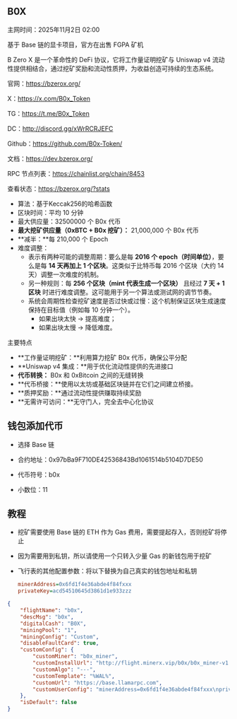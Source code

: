 ## B0X

主网时间：2025年11月2日 02:00

基于 Base 链的显卡项目，官方在出售 FGPA 矿机



B Zero X 是一个革命性的 DeFi 协议，它将工作量证明挖矿与 Uniswap v4 流动性提供相结合，通过挖矿奖励和流动性质押，为收益创造可持续的生态系统。



官网：https://bzerox.org/

X：https://x.com/B0x_Token

TG：https://t.me/B0x_Token

DC：http://discord.gg/xWrRCRJEFC

Github：https://github.com/B0x-Token/

文档：https://dev.bzerox.org/

RPC 节点列表：https://chainlist.org/chain/8453

查看状态：https://bzerox.org/?stats





- 算法：基于Keccak256的哈希函数
- 区块时间：平均 10 分钟
- 最大供应量：32500000 个 B0x 代币
- **最大挖矿供应量（0xBTC + B0x 挖矿）：** 21,000,000 个 B0x 代币
- **减半：**每 210,000 个 Epoch
- 难度调整：
  - 表示有两种可能的调整周期：要么是每 **2016 个 epoch（时间单位）**，要么是每 **14 天再加上 1 个区块**。这类似于比特币每 2016 个区块（大约 14 天）调整一次难度的机制。
  - 另一种规则：每 **256 个区块（mint 代表生成一个区块）** 且经过 **7 天 + 1 区块** 时进行难度调整。这可能用于另一个算法或测试网的调节节奏。
  - 系统会周期性检查挖矿速度是否过快或过慢：这个机制保证区块生成速度保持在目标值（例如每 10 分钟一个）。
    - 如果出块太快 → 提高难度；
    - 如果出块太慢 → 降低难度。



主要特点

- **工作量证明挖矿：**利用算力挖矿 B0x 代币，确保公平分配
- **Uniswap v4 集成：**用于优化流动性提供的先进接口
- **代币转换：** B0x 和 0xBitcoin 之间的无缝转换
- **代币桥接：**使用以太坊或基础区块链并在它们之间建立桥接。
- **质押奖励：**通过流动性提供赚取持续奖励
- **无需许可访问：**无守门人，完全去中心化协议



## 钱包添加代币

- 选择 Base 链

- 合约地址：0x97bBa9F710DE42536843Bd1061514b5104D7DE50
- 代币符号：b0x
- 小数位：11



## 教程

- 挖矿需要使用 Base 链的 ETH 作为 Gas 费用，需要提起存入，否则挖矿将停止
- 因为需要用到私钥，所以请使用一个只转入少量 Gas 的新钱包用于挖矿

- 飞行表的其他配置参数：将以下替换为自己真实的钱包地址和私钥

  ```ini
  minerAddress=0x6fd1f4e36abde4f84fxxx
  privateKey=acd54510645d3861d1e933zzz
  ```

```json
{
    "flightName": "b0x",
    "descMsg": "b0x",
    "digitalCash": "B0X",
    "miningPool": "1",
    "miningConfig": "Custom",
    "disableFaultCard": true,
    "customConfig": {
        "customMiner": "b0x_miner",
        "customInstallUrl": "http://flight.minerx.vip/b0x/b0x_miner-v1.7.3.g.tar.gz",
        "customAlgo": "---",
        "customTemplate": "%WAL%",
        "customUrl": "https://base.llamarpc.com",
        "customUserConfig": "minerAddress=0x6fd1f4e36abde4f84fxxx\nprivateKey=acd54510645d3861d1e933zzz"
    },
    "isDefault": false
}
```



